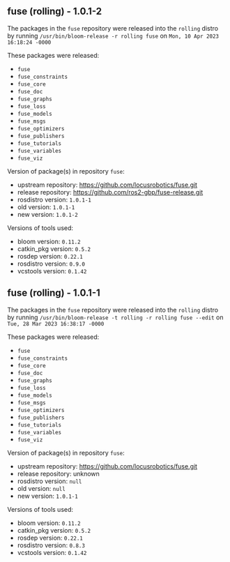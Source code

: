 ## fuse (rolling) - 1.0.1-2

The packages in the `fuse` repository were released into the `rolling` distro by running `/usr/bin/bloom-release -r rolling fuse` on `Mon, 10 Apr 2023 16:18:24 -0000`

These packages were released:
- `fuse`
- `fuse_constraints`
- `fuse_core`
- `fuse_doc`
- `fuse_graphs`
- `fuse_loss`
- `fuse_models`
- `fuse_msgs`
- `fuse_optimizers`
- `fuse_publishers`
- `fuse_tutorials`
- `fuse_variables`
- `fuse_viz`

Version of package(s) in repository `fuse`:

- upstream repository: https://github.com/locusrobotics/fuse.git
- release repository: https://github.com/ros2-gbp/fuse-release.git
- rosdistro version: `1.0.1-1`
- old version: `1.0.1-1`
- new version: `1.0.1-2`

Versions of tools used:

- bloom version: `0.11.2`
- catkin_pkg version: `0.5.2`
- rosdep version: `0.22.1`
- rosdistro version: `0.9.0`
- vcstools version: `0.1.42`


## fuse (rolling) - 1.0.1-1

The packages in the `fuse` repository were released into the `rolling` distro by running `/usr/bin/bloom-release -t rolling -r rolling fuse --edit` on `Tue, 28 Mar 2023 16:38:17 -0000`

These packages were released:
- `fuse`
- `fuse_constraints`
- `fuse_core`
- `fuse_doc`
- `fuse_graphs`
- `fuse_loss`
- `fuse_models`
- `fuse_msgs`
- `fuse_optimizers`
- `fuse_publishers`
- `fuse_tutorials`
- `fuse_variables`
- `fuse_viz`

Version of package(s) in repository `fuse`:

- upstream repository: https://github.com/locusrobotics/fuse.git
- release repository: unknown
- rosdistro version: `null`
- old version: `null`
- new version: `1.0.1-1`

Versions of tools used:

- bloom version: `0.11.2`
- catkin_pkg version: `0.5.2`
- rosdep version: `0.22.1`
- rosdistro version: `0.8.3`
- vcstools version: `0.1.42`


